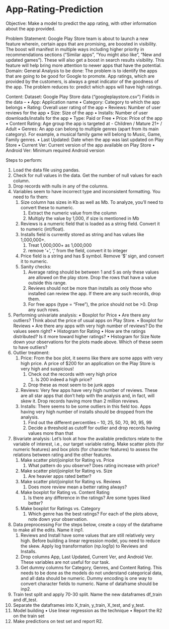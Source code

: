 # App-Rating-Prediction
Objective: 
Make a model to predict the app rating, with other information about the app provided. 

Problem Statement: 
Google Play Store team is about to launch a new feature wherein, certain apps that are promising, are boosted in visibility. The boost will manifest in multiple ways including higher priority in recommendations sections (“Similar apps”, “You might also like”, “New and updated games”). These will also get a boost in search results visibility. This feature will help bring more attention to newer apps that have the potential. Domain: General Analysis to be done: The problem is to identify the apps that are going to be good for Google to promote. App ratings, which are provided by the customers, is always a great indicator of the goodness of the app. The problem reduces to: predict which apps will have high ratings. 

Content: 
Dataset: Google Play Store data (“googleplaystore.csv”) Fields in the data – 
        • App: Application name 
        • Category: Category to which the app belongs 
        • Rating: Overall user rating of the app 
        • Reviews: Number of user reviews for the app 
        • Size: Size of the app 
        • Installs: Number of user downloads/installs for the app 
        • Type: Paid or Free 
        • Price: Price of the app 
        • Content Rating: Age group the app is targeted at - Children / Mature 21+ / Adult 
        • Genres: An app can belong to multiple genres (apart from its main category). For example, a musical family game will belong to Music, Game, Family genres. 
        • Last Updated: Date when the app was last updated on Play Store 
        • Current Ver: Current version of the app available on Play Store 
        • Android Ver: Minimum required Android version 

Steps to perform: 
1. Load the data file using pandas. 
2. Check for null values in the data. Get the number of null values for each column. 
3. Drop records with nulls in any of the columns. 
4. Variables seem to have incorrect type and inconsistent formatting. You need to fix them: 
    1. Size column has sizes in Kb as well as Mb. To analyze, you’ll need to convert these to numeric. 
       1. Extract the numeric value from the column 
       2. Multiply the value by 1,000, if size is mentioned in Mb 
    2. Reviews is a numeric field that is loaded as a string field. Convert it to numeric (int/float). 
    3. Installs field is currently stored as string and has values like 1,000,000+. 
        1. Treat 1,000,000+ as 1,000,000 
        2. remove ‘+’, ‘,’ from the field, convert it to integer 
    4. Price field is a string and has $ symbol. Remove ‘$’ sign, and convert it to numeric. 
    5. Sanity checks: 
        1. Average rating should be between 1 and 5 as only these values are allowed on the play store. Drop the rows that have a value outside this range. 
        2. Reviews should not be more than installs as only those who installed can review the app. If there are any such records, drop them. 
        3. For free apps (type = “Free”), the price should not be >0. Drop any such rows. 
5. Performing univariate analysis: 
    • Boxplot for Price 
    • Are there any outliers? Think about the price of usual apps on Play Store. 
    • Boxplot for Reviews 
    • Are there any apps with very high number of reviews? Do the values seem right? 
    • Histogram for Rating 
    • How are the ratings distributed? Is it more toward higher ratings? 
    • Histogram for Size Note down your observations for the plots made above. Which of these seem to have outliers? 
6. Outlier treatment: 
    1. Price: From the box plot, it seems like there are some apps with very high price. A price of $200 for an application on the Play Store is very high and suspicious! 
       1. Check out the records with very high price 
          1. Is 200 indeed a high price? 
       2. Drop these as most seem to be junk apps 
    2. Reviews: Very few apps have very high number of reviews.
       These are all star apps that don’t help with the analysis and, in fact, will skew it. Drop records having more than 2 million reviews. 
    3. Installs: There seems to be some outliers in this field too. Apps having very high number of installs should be dropped from the analysis. 
        1. Find out the different percentiles – 10, 25, 50, 70, 90, 95, 99 
        2. Decide a threshold as cutoff for outlier and drop records having values more than that 
7. Bivariate analysis: Let’s look at how the available predictors relate to the variable of interest, i.e., our target variable rating. 
    Make scatter plots (for numeric features) and box plots (for character features) to assess the relations between rating and the other features. 
     1. Make scatter plot/joinplot for Rating vs. Price 
        1. What pattern do you observe? Does rating increase with price? 
     2. Make scatter plot/joinplot for Rating vs. Size 
        1. Are heavier apps rated better? 
     3. Make scatter plot/joinplot for Rating vs. Reviews 
        1. Does more review mean a better rating always? 
     4. Make boxplot for Rating vs. Content Rating 
        1. Is there any difference in the ratings? Are some types liked better? 
     5. Make boxplot for Ratings vs. Category 
        1. Which genre has the best ratings? For each of the plots above, note down your observation. 
8. Data preprocessing For the steps below, create a copy of the dataframe to make all the edits. Name it inp1. 
    1. Reviews and Install have some values that are still relatively very high. Before building a linear regression model, you need to reduce the skew. 
       Apply log transformation (np.log1p) to Reviews and Installs. 
   2. Drop columns App, Last Updated, Current Ver, and Android Ver. These variables are not useful for our task. 
   3. Get dummy columns for Category, Genres, and Content Rating. This needs to be done as the models do not understand categorical data, and all data should be numeric. 
      Dummy encoding is one way to convert character fields to numeric. Name of dataframe should be inp2. 
9. Train test split and apply 70-30 split. Name the new dataframes df_train and df_test. 
10. Separate the dataframes into X_train, y_train, X_test, and y_test. 
11. Model building 
    • Use linear regression as the technique 
    • Report the R2 on the train set 
12. Make predictions on test set and report R2.
